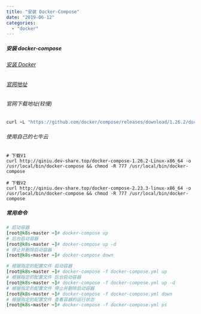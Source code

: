 ```yaml
---
title: "安装 Docker-Compose"
date: "2019-06-12"
categories: 
  - "docker"
---
```


##### 安装 docker-compose

###### [安装 Docker](%e5%ae%89%e8%a3%85-docker "安装 Docker")

###### [官网地址](https://docs.docker.com/compose/install/ "官网地址")

###### 官网下载地址(较慢)

```ruby
curl -L "https://github.com/docker/compose/releases/download/1.26.2/docker-compose-$(uname -s)-$(uname -m)" -o /usr/local/bin/docker-compose
```

###### 使用自己的七牛云

```rby
# 下载V1
curl http://qiniu.dev-share.top/docker-compose-1.26.2-Linux-x86_64 -o /usr/local/bin/docker-compose && chmod -R 777 /usr/local/bin/docker-compose

# 下载V2
curl http://qiniu.dev-share.top/docker-compose-2.23.3-linux-x86_64 -o /usr/local/bin/docker-compose && chmod -R 777 /usr/local/bin/docker-compose
```

##### 常用命令

```ruby
# 启动容器
[root@k8s-master ~]# docker-compose up
# 后台启动容器
[root@k8s-master ~]# docker-compose up -d
# 停止并删除启动容器
[root@k8s-master ~]# docker-compose down

# 根据指定的配置文件 启动容器
[root@k8s-master ~]# docker-compose -f docker-compose.yml up
# 根据指定的配置文件 后台启动容器
[root@k8s-master ~]# docker-compose -f docker-compose.yml up -d
# 根据指定的配置文件 停止并删除启动容器
[root@k8s-master ~]# docker-compose -f docker-compose.yml down
# 根据指定的配置文件 查看容器的运行状态
[root@k8s-master ~]# docker-compose -f docker-compose.yml ps
```

